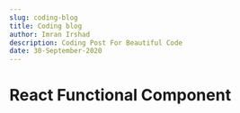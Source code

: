 ```yaml
---
slug: coding-blog
title: Coding blog
author: Imran Irshad
description: Coding Post For Beautiful Code
date: 30-September-2020
---
```


# React Functional Component

